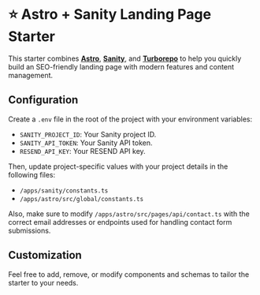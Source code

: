 # ⭐ Astro + Sanity Landing Page Starter

This starter combines [**Astro**](https://astro.build/), [**Sanity**](https://www.sanity.io/), and [**Turborepo**](https://turborepo.com/) to help you quickly build an SEO-friendly landing page with modern features and content management.

## Configuration

Create a `.env` file in the root of the project with your environment variables:

- `SANITY_PROJECT_ID`: Your Sanity project ID.
- `SANITY_API_TOKEN`: Your Sanity API token.
- `RESEND_API_KEY`: Your RESEND API key.

Then, update project-specific values with your project details in the following files:

- `/apps/sanity/constants.ts`
- `/apps/astro/src/global/constants.ts`

Also, make sure to modify `/apps/astro/src/pages/api/contact.ts` with the correct email addresses or endpoints used for handling contact form submissions.

## Customization

Feel free to add, remove, or modify components and schemas to tailor the starter to your needs.
